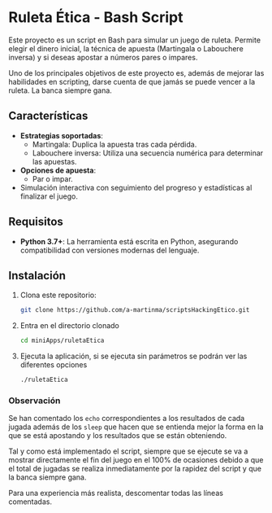# Ruleta Ética - Bash Script 

Este proyecto es un script en Bash para simular un juego de ruleta. Permite elegir el dinero inicial, la técnica de apuesta (Martingala o Labouchere inversa) y si deseas apostar a números pares o impares. 

Uno de los principales objetivos de este proyecto es, además de mejorar las habilidades en scripting, darse cuenta de que jamás se puede vencer a la ruleta. La banca siempre gana.

## Características

- **Estrategias soportadas**:
  - Martingala: Duplica la apuesta tras cada pérdida.
  - Labouchere inversa: Utiliza una secuencia numérica para determinar las apuestas.
- **Opciones de apuesta**:
  - Par o impar.
- Simulación interactiva con seguimiento del progreso y estadísticas al finalizar el juego.

## Requisitos  

- **Python 3.7+**: La herramienta está escrita en Python, asegurando compatibilidad con versiones modernas del lenguaje.  

## Instalación  
1. Clona este repositorio:  
   ```bash
   git clone https://github.com/a-martinma/scriptsHackingEtico.git

2. Entra en el directorio clonado
   ```bash
   cd miniApps/ruletaEtica

3. Ejecuta la aplicación, si se ejecuta sin parámetros se podrán ver las diferentes opciones
    ```bash
    ./ruletaEtica

### Observación

Se han comentado los `echo` correspondientes a los resultados de cada jugada además de los `sleep` que hacen que se entienda mejor la forma en la que se está apostando y los resultados que se están obteniendo. 

Tal y como está implementado el script, siempre que se ejecute se va a mostrar directamente el fin del juego en el 100% de ocasiones debido a que el total de jugadas se realiza inmediatamente por la rapidez del script y que la banca siempre gana.

Para una experiencia más realista, descomentar todas las líneas comentadas.
